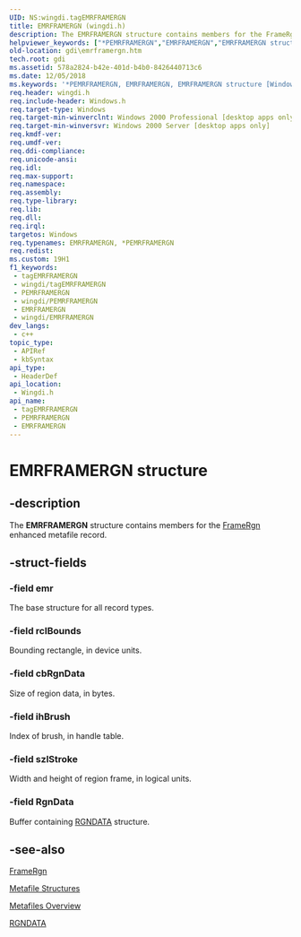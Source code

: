 ```yaml
---
UID: NS:wingdi.tagEMRFRAMERGN
title: EMRFRAMERGN (wingdi.h)
description: The EMRFRAMERGN structure contains members for the FrameRgn enhanced metafile record.
helpviewer_keywords: ["*PEMRFRAMERGN","EMRFRAMERGN","EMRFRAMERGN structure [Windows GDI]","PEMRFRAMERGN","PEMRFRAMERGN structure pointer [Windows GDI]","_win32_EMRFRAMERGN_str","gdi.emrframergn","wingdi/EMRFRAMERGN","wingdi/PEMRFRAMERGN"]
old-location: gdi\emrframergn.htm
tech.root: gdi
ms.assetid: 578a2824-b42e-401d-b4b0-8426440713c6
ms.date: 12/05/2018
ms.keywords: '*PEMRFRAMERGN, EMRFRAMERGN, EMRFRAMERGN structure [Windows GDI], PEMRFRAMERGN, PEMRFRAMERGN structure pointer [Windows GDI], _win32_EMRFRAMERGN_str, gdi.emrframergn, wingdi/EMRFRAMERGN, wingdi/PEMRFRAMERGN'
req.header: wingdi.h
req.include-header: Windows.h
req.target-type: Windows
req.target-min-winverclnt: Windows 2000 Professional [desktop apps only]
req.target-min-winversvr: Windows 2000 Server [desktop apps only]
req.kmdf-ver: 
req.umdf-ver: 
req.ddi-compliance: 
req.unicode-ansi: 
req.idl: 
req.max-support: 
req.namespace: 
req.assembly: 
req.type-library: 
req.lib: 
req.dll: 
req.irql: 
targetos: Windows
req.typenames: EMRFRAMERGN, *PEMRFRAMERGN
req.redist: 
ms.custom: 19H1
f1_keywords:
 - tagEMRFRAMERGN
 - wingdi/tagEMRFRAMERGN
 - PEMRFRAMERGN
 - wingdi/PEMRFRAMERGN
 - EMRFRAMERGN
 - wingdi/EMRFRAMERGN
dev_langs:
 - c++
topic_type:
 - APIRef
 - kbSyntax
api_type:
 - HeaderDef
api_location:
 - Wingdi.h
api_name:
 - tagEMRFRAMERGN
 - PEMRFRAMERGN
 - EMRFRAMERGN
---
```


# EMRFRAMERGN structure


## -description

The <b>EMRFRAMERGN</b> structure contains members for the <a href="/windows/desktop/api/wingdi/nf-wingdi-framergn">FrameRgn</a> enhanced metafile record.

## -struct-fields

### -field emr

The base structure for all record types.

### -field rclBounds

Bounding rectangle, in device units.

### -field cbRgnData

Size of region data, in bytes.

### -field ihBrush

Index of brush, in handle table.

### -field szlStroke

Width and height of region frame, in logical units.

### -field RgnData

Buffer containing <a href="/windows/desktop/api/wingdi/ns-wingdi-rgndata">RGNDATA</a> structure.

## -see-also

<a href="/windows/desktop/api/wingdi/nf-wingdi-framergn">FrameRgn</a>



<a href="/windows/desktop/gdi/metafile-structures">Metafile Structures</a>



<a href="/windows/desktop/gdi/metafiles">Metafiles Overview</a>



<a href="/windows/desktop/api/wingdi/ns-wingdi-rgndata">RGNDATA</a>

